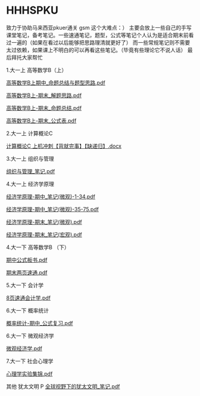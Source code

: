 # HHHSPKU
致力于协助马来西亚pkuer通关 gsm 这个大难点：）
主要会放上一些自己的手写课堂笔记，备考笔记。一些速通笔记，题型，公式等笔记个人认为是适合期末前看过一遍的（如果在看过以后能够把思路理清就更好了）
而一些常规笔记则不需要太过依赖，如果课上不明白的可以再看这些笔记。（毕竟有些理论它不说人话）
最后拜托大家帮忙

1.大一上 高等数学B（上）

[高等数学B上期中_命题总结与题型思路.pdf](https://github.com/user-attachments/files/20839502/B._.pdf)

[高等数学B上-期末_解题思路.pdf](https://github.com/user-attachments/files/20839503/B.-._.pdf)

[高等数学B上-期末_命题总结.pdf](https://github.com/user-attachments/files/20839504/B.-._.pdf)

[高等数学B上-期末_公式表.pdf](https://github.com/user-attachments/files/20839510/B.-._.pdf)

2.大一上 计算概论C

[计算概论C 上机冲刺【背就完事】【缺递归】.docx](https://github.com/user-attachments/files/20839554/C.docx)

3.大一上 组织与管理

[组织与管理_笔记.pdf](https://github.com/user-attachments/files/20839573/_.pdf)

4.大一上 经济学原理

[经济学原理-期中_笔记(微观)-1-34.pdf](https://github.com/user-attachments/files/20839804/-._.-1-34.pdf)

[经济学原理-期中_笔记(微观)-35-75.pdf](https://github.com/user-attachments/files/20839873/-._.-35-75.pdf)

[经济学原理-期末_笔记(微观).pdf](https://github.com/user-attachments/files/20839673/-._.pdf)

[经济学原理-期末_笔记(宏观).pdf](https://github.com/user-attachments/files/20839677/-._.pdf)

4.大一下 高等数学B （下）

[期中公式板书.pdf](https://github.com/user-attachments/files/20839889/default.pdf)

[期末两页速通.pdf](https://github.com/user-attachments/files/20840042/default.pdf)

5.大一下 会计学 

[8页速通会计学.pdf](https://github.com/user-attachments/files/20839477/8.pdf)

6.大一下 概率统计

[概率统计-期中_公式复习.pdf](https://github.com/user-attachments/files/20839484/-._.pdf)

6.大一下 微观经济学

[微观经济学.pdf](https://github.com/user-attachments/files/20839967/default.pdf)

7.大一下 社会心理学

[心理学实验集锦.pdf](https://github.com/user-attachments/files/21093597/default.pdf)




其他 犹太文明 P
[全球视野下的犹太文明_笔记.pdf](https://github.com/user-attachments/files/20839530/_.pdf)



